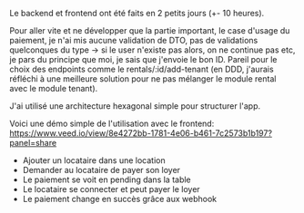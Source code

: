 Le backend et frontend ont été faits en 2 petits jours (+- 10 heures).

Pour aller vite et ne développer que la partie important, le case d'usage du paiement, je n'ai mis aucune validation de DTO, pas de validations quelconques du type -> si le user n'existe pas alors, on ne continue pas etc, je pars du principe que moi, je sais que j'envoie le bon ID. Pareil pour le choix des endpoints comme le rentals/:id/add-tenant (en DDD, j'aurais réfléchi à une meilleure solution pour ne pas mélanger le module rental avec le module tenant).

J'ai utilisé une architecture hexagonal simple pour structurer l'app.

Voici une démo simple de l'utilisation avec le frontend: https://www.veed.io/view/8e4272bb-1781-4e06-b461-7c2573b1b197?panel=share
- Ajouter un locataire dans une location
- Demander au locataire de payer son loyer
- Le paiement se voit en pending dans la table
- Le locataire se connecter et peut payer le loyer
- Le paiement change en succès grâce aux webhook
